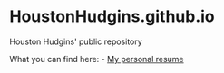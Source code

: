 # HoustonHudgins.github.io
Houston Hudgins' public repository

What you can find here:
    - [My personal resume](https://houstonhudgins.github.io/resume/)